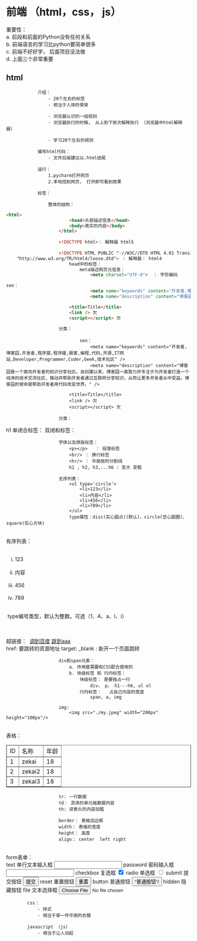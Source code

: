 # 前端 （html，css， js）

重要性：  
	a. 前段和前面的Python没有任何关系  
	b. 前端语言的学习比python要简单很多  
	c. 前端不好好学， 后面项目没法做  
	d. 上面三个非常重要

## html


				介绍：
					- 20个左右的标签
					- 相当于人体的骨架
					
					- 浏览器认识的一组规则 
					- 浏览器执行的时候， 从上到下依次解释执行 （浏览器中html解释器）
					
					- 学习20个左右的规则
				
				编写html代码：
					- 文件后缀建议以.html结尾
				
				运行：
					1.pycharm打开网页
					2.本地找到网页， 打开即可看到效果
				
				标签：
					
					整体的结构：
	
						

```html
<html>
						<head>头部描述信息</head>
						<body>真实的内容</body>
					</html>
					
					<!DOCTYPE html>： 解释器 html5
				
					<!DOCTYPE HTML PUBLIC "-//W3C//DTD HTML 4.01 Transitional//EN"
    "http://www.w3.org/TR/html4/loose.dtd"> ： 解释器： html4
						head中的标签：
							meta描述网页元信息：
								<meta charset="UTF-8">  ： 字符编码

seo： 
								<meta name="keywords" content="开发者,博客园,开发者,程序猿,程序媛,极客,编程,代码,开源,IT网站,Developer,Programmer,Coder,Geek,技术社区" />
								<meta name="description" content="博客园是一个面向开发者的知识分享社区。自创建以来，博客园一直致力并专注于为开发者打造一个纯净的技术交流社区，推动并帮助开发者通过互联网分享知识，从而让更多开发者从中受益。博客园的使命是帮助开发者用代码改变世界。" />

						<title>Title</title>
						<link /> 欠
						<script></script> 欠
						
					分类：
```

								seo： 
									<meta name="keywords" content="开发者,博客园,开发者,程序猿,程序媛,极客,编程,代码,开源,IT网站,Developer,Programmer,Coder,Geek,技术社区" />
									<meta name="description" content="博客园是一个面向开发者的知识分享社区。自创建以来，博客园一直致力并专注于为开发者打造一个纯净的技术交流社区，推动并帮助开发者通过互联网分享知识，从而让更多开发者从中受益。博客园的使命是帮助开发者用代码改变世界。" />
	
							<title>Title</title>
							<link /> 欠
							<script></script> 欠
							
						分类：
h1
							单闭合标签：
								<meta charset="UTF-8"> 
							双闭和标签：
								<title>Title</title>
							
						字体以及排版标签：
							<p></p>   ： 段落标签
							<br/> ： 换行标签
							<hr/> ： 华丽丽的分割线
							h1 , h2, h3,...h6 : 变大 变粗
						
						无序列表：
							<ul type='circle'>
								<li>123</li>
								<li>内容</li>
								<li>456</li>
								<li>789</li>
							</ul>
							type属性：disc(实心圆点)(默认)、circle(空心圆圈)、square(实心方块)


​							
​						有序列表：
​							<ol type="i">
​								<li>123</li>
​								<li>内容</li>
​								<li>456</li>
​								<li>789</li>
​							</ol>
​							type编号类型，默认为整数。可选（1、A、a、Ⅰ、i）


​						
​						
​						超链接：
​							<!--超链接-->
​							<a href="http://www.baidu.com" target="_blank">调到百度</a>
​							<a href="./aaa.html">跳到aaa</a>
​							
							href: 要跳转的资源地址
							target: _blank : 新开一个页面跳转
							
						div和span元素：
							a. 作用是需要和CSS配合使用的
							b. 块级标签 和 行内标签：
								块级标签： 是要独占一行
									div， p， h1---h6, ul ol
								行内标签：	占自己内容的宽度
									span, a, img
						
						img:
							<img src="./my.jpeg" width="200px" height="100px"/>


​						
​						表格：
​							 <table border="1px">
​						<!--        thead ： 表头-->
​								<thead>
​						<!--           tr： 一行数据-->
​									<tr>
​						<!--                td: 单元格 写具体的内容-->
​										<td>ID</td>
​										<td>名称</td>
​										<td>年龄</td>
​									</tr>
​								</thead>
​								<tbody>
​									<tr>
​										<td>1</td>
​										<td>zekai</td>
​										<td>18</td>
​									</tr>
​									<tr>
​										<td>2</td>
​										<td>zekai2</td>
​										<td>18</td>
​									</tr>
​									<tr>
​										<td>3</td>
​										<td>zekai3</td>
​										<td>18</td>
​									</tr>
​								</tbody>
​	
							</table>
						
						tr: 一行数据
						td： 具体的单元格数据内容
						th: 讲表头的内容加粗
						
						border： 表格加边框
						width： 表格的宽度
						height： 高度
						align： center  left right


​						
​						form表单：
​							
							text	单行文本输入框	<input type="text"/>
							password	密码输入框	<input type="password"/>
							checkbox	复选框	<input type="checkbox" checked='checked'/>
							radio	单选框	<input type="radio"/>
							submit	提交按钮	<input type="submit" value='提交'/>
							reset	重置按钮	<input type="reset" value='重置'/>
							button	普通按钮	<input type="button" value=“普通按钮”/>
							hidden	隐藏按钮	<input type="hidden" value=“隐藏按钮”/>
							file	文本选择框	<input type="file"/>
				
			css：
				- 样式
				- 相当于穿一件华丽的衣服
				
			javascript （js）
				- 相当于让人动起

